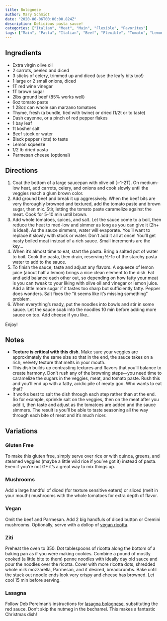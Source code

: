 ```yaml
---
title: Bolognese
author: Mary Schmidt
date: "2020-06-06T00:00:00.824Z"
description: Delicious pasta sauce!
categories: ["Italian", "Meat", "Main", "Flexible", "Favorites"]
tags: ["Main", "Pasta", "Italian", "Beef", "Flexible", "Tomato", "Lemon"]
---
```


## Ingredients

- Extra virgin olive oil
- 2 carrots, peeled and diced
- 3 sticks of celery, trimmed up and diced (use the leafy bits too!)
- 1 large or 2 small onions, diced
- 1T red wine vinegar
- 1T brown sugar
- 2lbs ground beef (85% works well)
- 6oz tomato paste
- 1 28oz can whole san marzano tomatoes
- Thyme, fresh (a bundle, tied with twine) or dried (1/2t or to taste)
- Dash cayenne, or a pinch of red pepper flakes
- 1 bay leaf
- 1t kosher salt
- Beef stock or water
- Black pepper (lots) to taste
- Lemon squeeze
- 1/2 lb dried pasta
- Parmesan cheese (optional)


## Directions

1. Coat the bottom of a large saucepan with olive oil (~1-2T). On medium-low heat, add carrots, celery, and onions and cook slowly until the veggies reach a glum brown color.
2. Add ground beef and break it up aggressively. When the beef bits are very thoroughly browned and textured, add the tomato paste and brown sugar, then mix. Stir, letting the tomato paste caramelize against the meat. Cook for 5-10 min until brown.
3. Add whole tomatoes, spices, and salt. Let the sauce come to a boil, then reduce the heat to med-low and simmer as long as you can give it (2h+ is ideal). As the sauce simmers, water will evaporate. You’ll want to replace it slowly with stock or water. Don’t add it all at once! You’ll get nasty boiled meat instead of a rich sauce. Small increments are the key...
4. When it’s almost time to eat, start the pasta. Bring a salted pot of water to boil. Cook the pasta, then drain, reserving ½-1c of the starchy pasta water to add to the sauce.
5. To finish the sauce, taste and adjust any flavors. A squeeze of lemon juice (about half a lemon) brings a nice clean element to the dish. Fat and acid balance each other out, so depending on how fatty your meat is you can tweak to your liking with olive oil and vinegar or lemon juice. Add a little more sugar if it tastes too sharp but sufficiently fatty. Pepper does wonders. Salt fixes the “it seems like it’s missing something” problem.
6. When everything’s ready, put the noodles into bowls and stir in some sauce. Let the sauce soak into the noodles 10 min before adding more sauce on top. Add cheese if you like.. 

Enjoy!

## Notes

- **Texture is critical with this dish.** Make sure your veggies are approximately the same size so that in the end, the sauce takes on a rich, velvety texture that melts in your mouth.
- This dish builds up contrasting textures and flavors that you’ll balance to create harmony. Don’t rush any of the browning steps—you need time to caramelize the sugars in the veggies, meat, and tomato paste. Rush this and you’ll end up with a fatty, acidic pile of meaty goo. Who wants to eat that?
- It works best to salt the dish through each step rather than at the end. So for example, sprinkle salt on the veggies, then on the meat after you add it, then taste and adjust as the tomatoes are added and the sauce simmers. The result is you’ll be able to taste seasoning all the way through each bite of meat and it’s much nicer.

## Variations

### Gluten Free

To make this gluten free, simply serve over rice or with quinoa, greens, and steamed veggies (maybe a little wild rice if you’ve got it) instead of pasta. Even if you’re not GF it’s a great way to mix things up.

### Mushrooms

Add a large handful of diced (for texture sensitive eaters) or sliced (melt in your mouth) mushrooms with the whole tomatoes for extra depth of flavor.


### Vegan

Omit the beef and Parmesan. Add 2 big handfuls of diced button or Cremini mushrooms. Optionally, serve with a dollop of [vegan ricotta](https://cookieandkate.com/vegan-sour-cream-recipe/).

### Ziti

Preheat the oven to 350. Dot tablespoons of ricotta along the bottom of a baking pan as if you were making cookies. Combine a pound of mostly cooked (a little bite to them) penne noodles with ideally day old sauce and pour the noodles over the ricotta. Cover with more ricotta dots, shredded whole milk mozzarella, Parmesan, and if desired, breadcrumbs. Bake until the stuck out noodle ends look very crispy and cheese has browned. Let cool 15 min before serving.

### Lasagna

Follow Deb Perelman’s instructions for [lasagna bolognese](https://smittenkitchen.com/2012/02/lasagna-bolognese/), substituting the red sauce. Don’t skip the nutmeg in the bechamel. This makes a fantastic Christmas dish!
